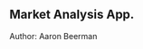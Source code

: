 Market Analysis App.
------------------------------------------------------------------------------
Author: Aaron Beerman
